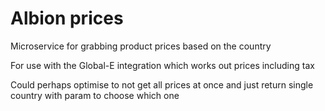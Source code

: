 # Albion prices

Microservice for grabbing product prices based on the country 

For use with the Global-E integration which works out prices including tax

Could perhaps optimise to not get all prices at once and just return single country with param to choose which one


